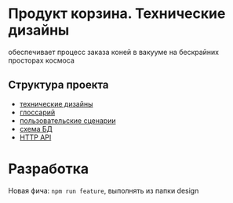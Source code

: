 # Продукт корзина. Технические дизайны

обеспечивает процесс заказа коней в вакууме на бескрайних просторах космоса

## Структура проекта

* [технические дизайны](./design/works)
* [глоссарий](./design/glossary.adoc)
* [пользовательские сценарии](./design/user-stories.adoc)
* [схема БД](./design/data.mmd)
* [HTTP API](./design/openapi.yaml)

# Разработка
Новая фича: `npm run feature`, выполнять из папки design